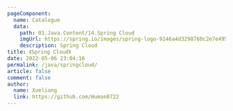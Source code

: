 ```yaml
---
pageComponent:
  name: Catalogue
  data:
    path: 01.Java.Content/14.Spring Cloud
    imgUrl: https://spring.io/images/spring-logo-9146a4d3298760c2e7e49595184e1975.svg
    description: Spring Cloud
title: 《Spring Cloud》
date: 2022-05-06 23:04:16
permalink: /java/springcloud/
article: false
comment: false
author:
  name: Xueliang
  link: https://github.com/Human0722
---
```

